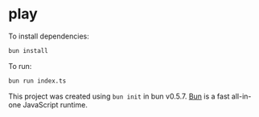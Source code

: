 # play

To install dependencies:

```bash
bun install
```

To run:

```bash
bun run index.ts
```

This project was created using `bun init` in bun v0.5.7. [Bun](https://bun.sh) is a fast all-in-one JavaScript runtime.
